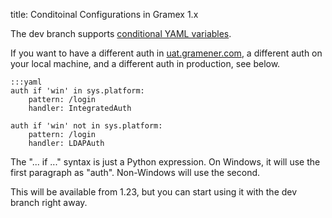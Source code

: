 title: Conditoinal Configurations in Gramex 1.x

The dev branch supports [conditional YAML variables](../config/#conditions).

If you want to have a different auth in [uat.gramener.com](https://uat.gramener.com), a different auth on your local machine, and a different auth in production, see below.

    :::yaml
    auth if 'win' in sys.platform:
        pattern: /login
        handler: IntegratedAuth

    auth if 'win' not in sys.platform:
        pattern: /login
        handler: LDAPAuth

The "... if ..." syntax is just a Python expression. On Windows, it will use the first paragraph as "auth". Non-Windows will use the second.

This will be available from 1.23, but you can start using it with the dev branch right away.
